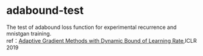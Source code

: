 # adabound-test
The test of  adabound loss function for experimental recurrence and mnistgan training.   
ref：[Adaptive Gradient Methods with Dynamic Bound of Learning Rate](https://openreview.net/forum?id=Bkg3g2R9FX),ICLR 2019
